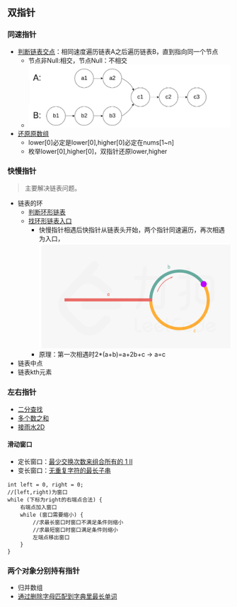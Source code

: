 ## 双指针 ##
### 同速指针 ###
- [判断链表交点](../src/twoPointer/IntersectionofTwoLinkedLists.java)：相同速度遍历链表A之后遍历链表B，直到指向同一个节点
  - 节点非Null:相交，节点Null：不相交
  - ![211212.intersect.png](211212.intersect.png)
- [还原原数组](../src/weekly/RecovertheOriginalArray.java)
  - lower[0]必定是lower[0],higher[0]必定在nums[1~n]
  - 枚举lower[0],higher[0]，双指针还原lower,higher


### 快慢指针 ###
> 主要解决链表问题。
- 链表的环
  - [判断环形链表](../src/twoPointer/LinkedListCycle.java)
  - [找环形链表入口](../src/twoPointer/LinkedListCycleII.java)
    - 快慢指针相遇后快指针从链表头开始，两个指针同速遍历，再次相遇为入口，<br>![211219.circle.png](211219.circle.png)
    - 原理：第一次相遇时2*(a+b)=a+2b+c -> a=c
- 链表中点
- 链表kth元素

### 左右指针 ###
- [二分查找](./二分法.md)
- [多个数之和](../src/twoPointer/FourSum.java)
- [接雨水2D](../src/twoPointer/TrappingRainWater.java)

#### 滑动窗口 ####
- 定长窗口：[最少交换次数来组合所有的 1 II](../src/weekly/MinimumSwapstoGroupAll1sTogetherII.java)
- 变长窗口：[无重复字符的最长子串](../src/twoPointer/LongestSubstringWithoutRepeatingCharacters.java)
```
int left = 0, right = 0;
//[left,right)为窗口
while (下标为right的右端点合法) {
	右端点加入窗口
	while (窗口需要缩小) {
		//求最长窗口时窗口不满足条件则缩小
		//求最短窗口时窗口满足条件则缩小
		左端点移出窗口
	}
}
```

### 两个对象分别持有指针 ###
- 归并数组
- [通过删除字母匹配到字典里最长单词](../src/twoPointer/LongestWordInDictionaryThroughDeleting.java)